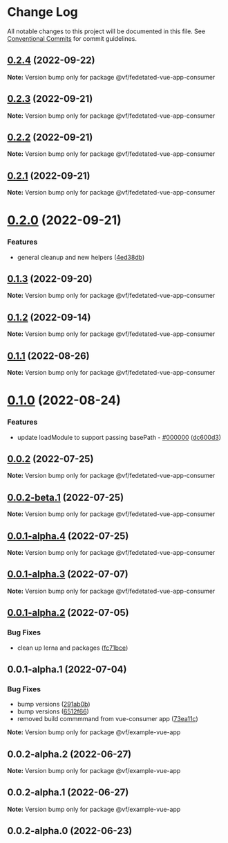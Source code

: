 # Change Log

All notable changes to this project will be documented in this file.
See [Conventional Commits](https://conventionalcommits.org) for commit guidelines.

## [0.2.4](https://vfuk-digital.visualstudio.com/Digital/_git/lib-web-federation-utils/compare/@vf/fedetated-vue-app-consumer@0.2.3...@vf/fedetated-vue-app-consumer@0.2.4) (2022-09-22)

**Note:** Version bump only for package @vf/fedetated-vue-app-consumer





## [0.2.3](https://vfuk-digital.visualstudio.com/Digital/_git/lib-web-federation-utils/compare/@vf/fedetated-vue-app-consumer@0.2.2...@vf/fedetated-vue-app-consumer@0.2.3) (2022-09-21)

**Note:** Version bump only for package @vf/fedetated-vue-app-consumer





## [0.2.2](https://vfuk-digital.visualstudio.com/Digital/_git/lib-web-federation-utils/compare/@vf/fedetated-vue-app-consumer@0.2.1...@vf/fedetated-vue-app-consumer@0.2.2) (2022-09-21)

**Note:** Version bump only for package @vf/fedetated-vue-app-consumer





## [0.2.1](https://vfuk-digital.visualstudio.com/Digital/_git/lib-web-federation-utils/compare/@vf/fedetated-vue-app-consumer@0.2.0...@vf/fedetated-vue-app-consumer@0.2.1) (2022-09-21)

**Note:** Version bump only for package @vf/fedetated-vue-app-consumer





# [0.2.0](https://vfuk-digital.visualstudio.com/Digital/_git/lib-web-federation-utils/compare/@vf/fedetated-vue-app-consumer@0.1.3...@vf/fedetated-vue-app-consumer@0.2.0) (2022-09-21)


### Features

* general cleanup and new helpers ([4ed38db](https://vfuk-digital.visualstudio.com/Digital/_git/lib-web-federation-utils/commits/4ed38db296f26f37b6f81fca04c7034488013ea4))





## [0.1.3](https://vfuk-digital.visualstudio.com/Digital/_git/lib-web-federation-utils/compare/@vf/fedetated-vue-app-consumer@0.1.2...@vf/fedetated-vue-app-consumer@0.1.3) (2022-09-20)

**Note:** Version bump only for package @vf/fedetated-vue-app-consumer





## [0.1.2](https://vfuk-digital.visualstudio.com/Digital/_git/lib-web-federation-utils/compare/@vf/fedetated-vue-app-consumer@0.1.1...@vf/fedetated-vue-app-consumer@0.1.2) (2022-09-14)

**Note:** Version bump only for package @vf/fedetated-vue-app-consumer





## [0.1.1](https://vfuk-digital.visualstudio.com/Digital/_git/lib-web-federation-utils/compare/@vf/fedetated-vue-app-consumer@0.1.0...@vf/fedetated-vue-app-consumer@0.1.1) (2022-08-26)

**Note:** Version bump only for package @vf/fedetated-vue-app-consumer





# [0.1.0](https://vfuk-digital.visualstudio.com/Digital/_git/lib-web-federation-utils/compare/@vf/fedetated-vue-app-consumer@0.0.2...@vf/fedetated-vue-app-consumer@0.1.0) (2022-08-24)


### Features

* update loadModule to support passing basePath - [#000000](https://vfuk-digital.visualstudio.com/Digital/_git/lib-web-federation-utils/issues/000000) ([dc600d3](https://vfuk-digital.visualstudio.com/Digital/_git/lib-web-federation-utils/commits/dc600d3318c8d2de11f5886b0e99d9a8604bc3da))





## [0.0.2](https://vfuk-digital.visualstudio.com/Digital/_git/lib-web-federation-utils/compare/@vf/fedetated-vue-app-consumer@0.0.1-alpha.2...@vf/fedetated-vue-app-consumer@0.0.2) (2022-07-25)

**Note:** Version bump only for package @vf/fedetated-vue-app-consumer





## [0.0.2-beta.1](https://vfuk-digital.visualstudio.com/Digital/_git/lib-web-federation-utils/compare/@vf/fedetated-vue-app-consumer@0.0.1-alpha.3...@vf/fedetated-vue-app-consumer@0.0.2-beta.1) (2022-07-25)

**Note:** Version bump only for package @vf/fedetated-vue-app-consumer





## [0.0.1-alpha.4](https://dev.azure.com/vfuk-digital/Digital/_git/lib-web-federation-utils/compare/@vf/fedetated-vue-app-consumer@0.0.1-alpha.3...@vf/fedetated-vue-app-consumer@0.0.1-alpha.4) (2022-07-25)

**Note:** Version bump only for package @vf/fedetated-vue-app-consumer





## [0.0.1-alpha.3](https://vfuk-digital.visualstudio.com/Digital/_git/lib-web-federation-utils/compare/@vf/fedetated-vue-app-consumer@0.0.1-alpha.2...@vf/fedetated-vue-app-consumer@0.0.1-alpha.3) (2022-07-07)

**Note:** Version bump only for package @vf/fedetated-vue-app-consumer





## [0.0.1-alpha.2](https://vfuk-digital.visualstudio.com/Digital/_git/lib-web-federation-utils/compare/@vf/fedetated-vue-app-consumer@0.0.1-alpha.1...@vf/fedetated-vue-app-consumer@0.0.1-alpha.2) (2022-07-05)


### Bug Fixes

* clean up lerna and packages ([fc71bce](https://vfuk-digital.visualstudio.com/Digital/_git/lib-web-federation-utils/commits/fc71bceea2880b9d479d95903c6eea67fc2ee27f))





## 0.0.1-alpha.1 (2022-07-04)


### Bug Fixes

* bump versions ([291ab0b](https://vfuk-digital.visualstudio.com/Digital/_git/lib-web-federation-utils/commits/291ab0baf7d61d80547fdef3342d603a6abe5867))
* bump versions ([6512f66](https://vfuk-digital.visualstudio.com/Digital/_git/lib-web-federation-utils/commits/6512f660e099bbd478e17ed78cb38010bf8e37ab))
* removed build commmmand  from vue-consumer app ([73ea11c](https://vfuk-digital.visualstudio.com/Digital/_git/lib-web-federation-utils/commits/73ea11c2b984c567b6bda9d76cad3d16f94793cb))






**Note:** Version bump only for package @vf/example-vue-app





## 0.0.2-alpha.2 (2022-06-27)

**Note:** Version bump only for package @vf/example-vue-app





## 0.0.2-alpha.1 (2022-06-27)

**Note:** Version bump only for package @vf/example-vue-app





## 0.0.2-alpha.0 (2022-06-23)
